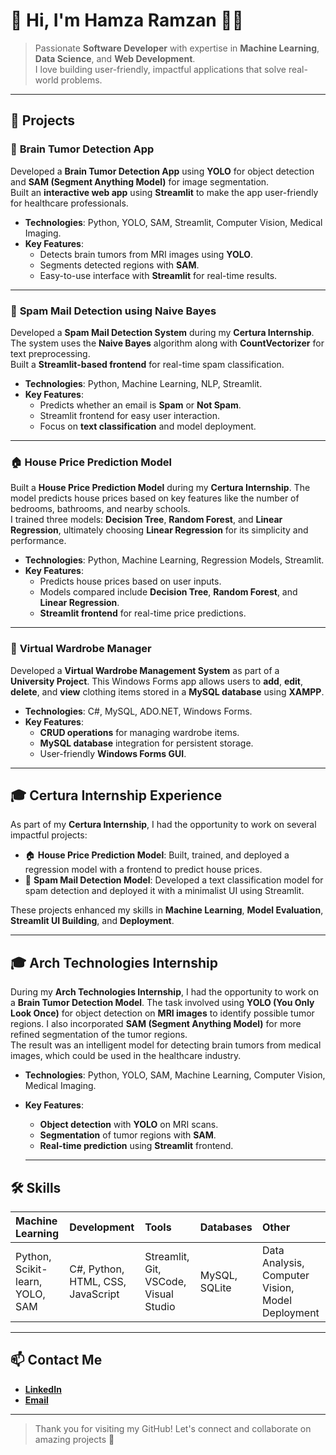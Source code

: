 # 👋 Hi, I'm Hamza Ramzan 👩‍💻

> Passionate **Software Developer** with expertise in **Machine Learning**, **Data Science**, and **Web Development**.  
> I love building user-friendly, impactful applications that solve real-world problems.

---

## 🚀 Projects

### 🧠 **Brain Tumor Detection App**
Developed a **Brain Tumor Detection App** using **YOLO** for object detection and **SAM (Segment Anything Model)** for image segmentation.  
Built an **interactive web app** using **Streamlit** to make the app user-friendly for healthcare professionals.

- **Technologies**: Python, YOLO, SAM, Streamlit, Computer Vision, Medical Imaging.
- **Key Features**:
  - Detects brain tumors from MRI images using **YOLO**.
  - Segments detected regions with **SAM**.
  - Easy-to-use interface with **Streamlit** for real-time results.

---

### 📨 **Spam Mail Detection using Naive Bayes**
Developed a **Spam Mail Detection System** during my **Certura Internship**. The system uses the **Naive Bayes** algorithm along with **CountVectorizer** for text preprocessing.  
Built a **Streamlit-based frontend** for real-time spam classification.

- **Technologies**: Python, Machine Learning, NLP, Streamlit.
- **Key Features**:
  - Predicts whether an email is **Spam** or **Not Spam**.
  - Streamlit frontend for easy user interaction.
  - Focus on **text classification** and model deployment.

---

### 🏠 **House Price Prediction Model**
Built a **House Price Prediction Model** during my **Certura Internship**. The model predicts house prices based on key features like the number of bedrooms, bathrooms, and nearby schools.  
I trained three models: **Decision Tree**, **Random Forest**, and **Linear Regression**, ultimately choosing **Linear Regression** for its simplicity and performance.

- **Technologies**: Python, Machine Learning, Regression Models, Streamlit.
- **Key Features**:
  - Predicts house prices based on user inputs.
  - Models compared include **Decision Tree**, **Random Forest**, and **Linear Regression**.
  - **Streamlit frontend** for real-time price predictions.

---

### 👗 **Virtual Wardrobe Manager**  
Developed a **Virtual Wardrobe Management System** as part of a **University Project**. This Windows Forms app allows users to **add**, **edit**, **delete**, and **view** clothing items stored in a **MySQL database** using **XAMPP**.

- **Technologies**: C#, MySQL, ADO.NET, Windows Forms.
- **Key Features**:
  - **CRUD operations** for managing wardrobe items.
  - **MySQL database** integration for persistent storage.
  - User-friendly **Windows Forms GUI**.

---

## 🎓 **Certura Internship Experience**

As part of my **Certura Internship**, I had the opportunity to work on several impactful projects:

- 🏠 **House Price Prediction Model**: Built, trained, and deployed a regression model with a frontend to predict house prices.
- 📧 **Spam Mail Detection Model**: Developed a text classification model for spam detection and deployed it with a minimalist UI using Streamlit.

These projects enhanced my skills in **Machine Learning**, **Model Evaluation**, **Streamlit UI Building**, and **Deployment**.

---

## 🎓 **Arch Technologies Internship**

During my **Arch Technologies Internship**, I had the opportunity to work on a **Brain Tumor Detection Model**. The task involved using **YOLO (You Only Look Once)** for object detection on **MRI images** to identify possible tumor regions. I also incorporated **SAM (Segment Anything Model)** for more refined segmentation of the tumor regions.  
The result was an intelligent model for detecting brain tumors from medical images, which could be used in the healthcare industry.

- **Technologies**: Python, YOLO, SAM, Machine Learning, Computer Vision, Medical Imaging.
- **Key Features**:
  - **Object detection** with **YOLO** on MRI scans.
  - **Segmentation** of tumor regions with **SAM**.
  - **Real-time prediction** using **Streamlit** frontend.

  ---

## 🛠️ **Skills**

| **Machine Learning**  | **Development**  | **Tools**           | **Databases**       | **Other**                |
|:----------------------|:-----------------|:--------------------|:--------------------|:-------------------------|
| Python, Scikit-learn, YOLO, SAM | C#, Python, HTML, CSS, JavaScript | Streamlit, Git, VSCode, Visual Studio | MySQL, SQLite | Data Analysis, Computer Vision, Model Deployment |

---

## 📫 **Contact Me**

- **[LinkedIn](#)**  
- **[Email](#)**

---

> Thank you for visiting my GitHub! Let's connect and collaborate on amazing projects 🚀

